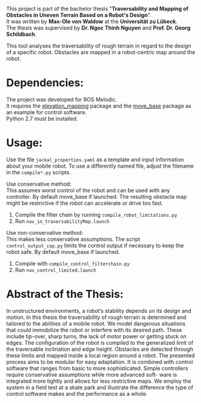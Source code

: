 <!--
# Bachelor_Thesis
Parametric mapping with a Jackal mobile robot
-->
<!-- #Info BA, time, Lübeck, Profs -->
This project is part of the bachelor thesis "**Traversability and Mapping of Obstacles in Uneven Terrain Based on a Robot's Design**".  
It was written by **Max-Ole von Waldow** at the **Universität zu Lübeck**.  
The thesis was supervised by **Dr. Ngoc Thinh Nguyen** and **Prof. Dr. Georg Schildbach**.

This tool analyses the traversability of rough terrain in regard to the design of a specific robot. Obstacles are mapped in a robot-centric map around the robot.

# Dependencies:
The project was developed for ROS Melodic.  
It requires the [elevation_mapping](https://github.com/ANYbotics/elevation_mapping) package and the [move_base](https://wiki.ros.org/move_base) package as an example for control software.  
Python 2.7 must be installed.

# Usage: 
Use the file `jackal_properties.yaml` as a template and input information about your mobile robot. 
To use a differently named file, adjust the filename in the `compile*.py` scripts.  

Use conservative method:  
This assumes worst control of the robot and can be used with any controller. By default move_base if launched. 
The resulting obstacle map might be restrictive if the robot can accelerate or drive too fast.  
1. Compile the filter chain by running `compile_robot_limitations.py`
2. Run `nav_in_traversabilityMap.launch`  

Use non-conservative method:  
This makes less conservative assumptions. The script `control_output_cap.py` limits the control output 
if necessary to keep the robot safe. By default move_base if launched.  
1. Compile with `compile_control_filterchain.py`
2. Run `nav_control_limited.launch`
	
# Abstract of the Thesis:
In unstructured environments, a robot’s stability depends on its design and
motion. In this thesis the traversability of rough terrain is determined and
tailored to the abilities of a mobile robot. We model dangerous situations that
could immobilize the robot or interfere with its desired path. These include
tip-over, sharp turns, the lack of motor power or getting stuck on edges. The
configuration of the robot is compiled to the generalized limit of the traversable
inclination and edge height. Obstacles are detected through these limits and
mapped inside a local region around a robot.
The presented process aims to be modular for easy adaptation. It is combined 
with control software that ranges from basic to more sophisticated. Simple 
controllers require conservative assumptions while more advanced soft-
ware is integrated more tightly and allows for less restrictive maps. We employ
the system in a field test at a skate park and illustrate the difference the type of
control software makes and the performance as a whole.
